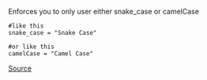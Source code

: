 Enforces you to only user either snake_case or camelCase


```
#like this
snake_case = "Snake Case"

#or like this
camelCase = "Camel Case"
```

[Source](http://www.rubydoc.info/gems/rubocop/RuboCop/Cop/Style/VariableName)